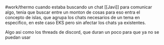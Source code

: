 #work/thermo
cuando estaba buscando un chat [[Javi]] para comunicar algo, tenia que buscar entre un monton de cosas
para eso entra el concepto de islas, que agrupa los chats necesarios de un tema en especifico, en este caso EKS
pero sin afectar los chats ya existentes.

Algo asi como los threads de discord, que duran un poco para que ya no se puedan usar